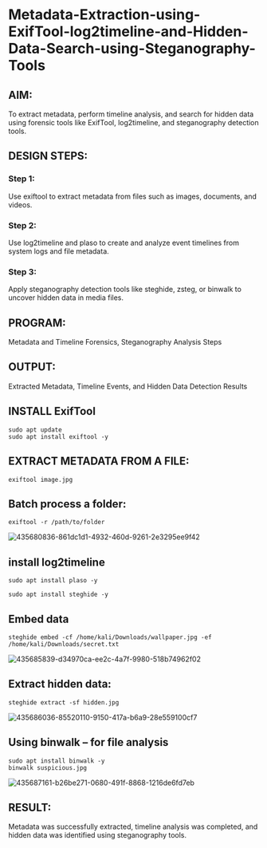# Metadata-Extraction-using-ExifTool-log2timeline-and-Hidden-Data-Search-using-Steganography-Tools
## AIM:
To extract metadata, perform timeline analysis, and search for hidden data using forensic tools like ExifTool, log2timeline, and steganography detection tools.

## DESIGN STEPS:
### Step 1:
Use exiftool to extract metadata from files such as images, documents, and videos.

### Step 2:
Use log2timeline and plaso to create and analyze event timelines from system logs and file metadata.

### Step 3:
Apply steganography detection tools like steghide, zsteg, or binwalk to uncover hidden data in media files.

## PROGRAM:
Metadata and Timeline Forensics, Steganography Analysis Steps

## OUTPUT:
Extracted Metadata, Timeline Events, and Hidden Data Detection Results


## INSTALL ExifTool
```
sudo apt update
sudo apt install exiftool -y
```
## EXTRACT METADATA FROM A FILE:
```
exiftool image.jpg
```
## Batch process a folder:
```
exiftool -r /path/to/folder
```
 ![435680836-861dc1d1-4932-460d-9261-2e3295ee9f42](https://github.com/user-attachments/assets/53eba268-52c0-4fc9-9029-e94e18e16b47)

 ## install log2timeline
 ```
sudo apt install plaso -y
```
```
sudo apt install steghide -y
```
## Embed data
```
steghide embed -cf /home/kali/Downloads/wallpaper.jpg -ef /home/kali/Downloads/secret.txt
```
![435685839-d34970ca-ee2c-4a7f-9980-518b74962f02](https://github.com/user-attachments/assets/5802db80-38cd-4f5a-917b-2a150f680058)
## Extract hidden data:
```
steghide extract -sf hidden.jpg
```
![435686036-85520110-9150-417a-b6a9-28e559100cf7](https://github.com/user-attachments/assets/672cd746-22ab-4588-9d39-211e515e5393)
## Using binwalk – for file analysis
```
sudo apt install binwalk -y
binwalk suspicious.jpg
```
![435687161-b26be271-0680-491f-8868-1216de6fd7eb](https://github.com/user-attachments/assets/f58fdef5-9929-40ee-aa2c-4a2d79a3c116)



## RESULT:
Metadata was successfully extracted, timeline analysis was completed, and hidden data was identified using steganography tools.

